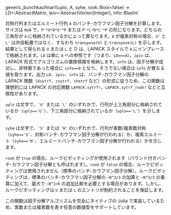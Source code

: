 generic_bunchkaufman!(uplo, A, syhe, rook::Bool=false) -> LD<:AbstractMatrix, ipiv<:AbstractVector{Integer}, info::BlasInt

対称行列またはエルミート行列 `A` のバンチ-カウフマン因子分解を計算します。サイズは `NxN` で、`P'*U*D*U'*P` または `P'*L*D*L'*P` の形になります。どちらの三角形が `A` に格納されているかによって異なります。`A` が複素対称の場合、`U'` と `L'` は共役転置ではなく、すなわち `transpose(U)` と `transpose(L)` を示します。結果として得られる `U` または `L` と D は、LAPACK スタイルで `A` にインプレースで格納されます。`LD` は単に `A` への参照です（つまり、`LD===A`）。`ipiv` は、LAPACK 形式でアルゴリズムの置換情報を格納します。`info` は、因子分解が成功し、非特異であった場合に `info==0` となり、そうでない場合は `info` が異なる値を取ります。出力 `LD`、`ipiv`、`info` は、バンチ-カウフマン因子分解の LAPACK 関数（`dsytrf`、`csytrf`、`chetrf` など）の形式に従うため、この関数は理想的には LAPACK の対応関数 `LAPACK.sytrf!`、`LAPACK.sytrf_rook!` などと互換性があります。

`uplo` は文字で、`'U'` または `'L'` のいずれかで、行列が上三角部分に格納されているか（`uplo=='U'`）、下三角部分に格納されているか（`uplo=='L'`）を示します。

`syhe` は文字で、`'S'` または `'H'` のいずれかで、行列が実数/複素数対称（`syhe=='S'`、対称バンチ-カウフマン因子分解が行われる）か、複素エルミート（`syhe=='H'`、エルミートバンチ-カウフマン因子分解が行われる）かを示します。

`rook` が `true` の場合、ルークピボッティングが使用されます（バウンド付きバンチ-カウフマン因子分解とも呼ばれます）。`rook` が `false` の場合、ルークピボッティングは使用されません（標準のバンチ-カウフマン因子分解）。ルークピボッティングは、標準のバンチ-カウフマン因子分解の `~N^3/3` の加算と `~N^3/3` の乗算に加えて、最大で `~N^3/6` の追加比較を必要とする場合があります。しかし、ルークピボッティングは `U` または `L` のエントリが制約されることを保証します。

この関数は因子分解アルゴリズムを完全にネイティブの Julia で実装しているため、実数または複素数を表す任意の数値型をサポートしています。
